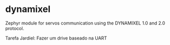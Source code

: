 # dynamixel
Zephyr module for servos communication using the DYNAMIXEL 1.0 and 2.0 protocol.

Tarefa Jardiel: Fazer um drive baseado na UART